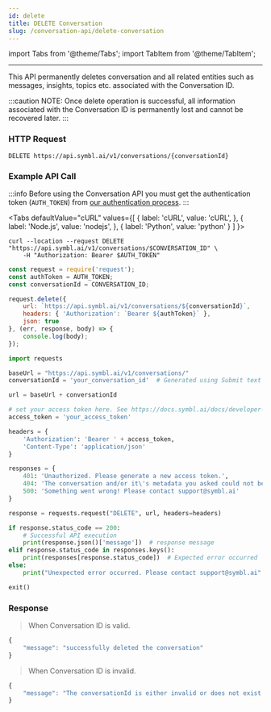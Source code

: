 ```yaml
---
id: delete
title: DELETE Conversation
slug: /conversation-api/delete-conversation
---
```

import Tabs from '@theme/Tabs';
import TabItem from '@theme/TabItem';

---

This API permanently deletes conversation and all related entities such as messages, insights, topics etc. associated with the Conversation ID.

:::caution
NOTE: Once delete operation is successful, all information associated with the Conversation ID is permanently lost and cannot be recovered later.
:::

### HTTP Request

`DELETE https://api.symbl.ai/v1/conversations/{conversationId}`


### Example API Call

:::info
Before using the Conversation API you must get the authentication token (`AUTH_TOKEN`) from [our authentication process](/docs/developer-tools/authentication).
:::


<Tabs
  defaultValue="cURL"
  values={[
    { label: 'cURL', value: 'cURL', },
    { label: 'Node.js', value: 'nodejs', },
    { label: 'Python', value: 'python' }
  ]
}>
<TabItem value="cURL">

```shell
curl --location --request DELETE "https://api.symbl.ai/v1/conversations/$CONVERSATION_ID" \
    -H "Authorization: Bearer $AUTH_TOKEN"
```

</TabItem>

<TabItem value="nodejs">

```js
const request = require('request');
const authToken = AUTH_TOKEN;
const conversationId = CONVERSATION_ID;

request.delete({
    url: `https://api.symbl.ai/v1/conversations/${conversationId}`,
    headers: { 'Authorization': `Bearer ${authToken}` },
    json: true
}, (err, response, body) => {
    console.log(body);
});
```

</TabItem>
<TabItem value="python">

```py
import requests

baseUrl = "https://api.symbl.ai/v1/conversations/"
conversationId = 'your_conversation_id'  # Generated using Submit text end point

url = baseUrl + conversationId

# set your access token here. See https://docs.symbl.ai/docs/developer-tools/authentication
access_token = 'your_access_token'

headers = {
    'Authorization': 'Bearer ' + access_token,
    'Content-Type': 'application/json'
}

responses = {
    401: 'Unauthorized. Please generate a new access token.',
    404: 'The conversation and/or it\'s metadata you asked could not be found, please check the input provided',
    500: 'Something went wrong! Please contact support@symbl.ai'
}

response = requests.request("DELETE", url, headers=headers)

if response.status_code == 200:
    # Successful API execution
    print(response.json()['message'])  # response message
elif response.status_code in responses.keys():
    print(responses[response.status_code])  # Expected error occurred
else:
    print("Unexpected error occurred. Please contact support@symbl.ai" + ", Debug Message => " + str(response.text))

exit()
```

</TabItem>
</Tabs>

### Response

> When Conversation ID is valid.

```javascript
{
    "message": "successfully deleted the conversation"
}
```

> When Conversation ID is invalid.

```javascript
{
    "message": "The conversationId is either invalid or does not exist."
}
```
